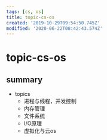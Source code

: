 ```yaml
---
tags: [cs, os]
title: topic-cs-os
created: '2019-10-29T09:54:50.745Z'
modified: '2020-06-22T08:42:43.574Z'
---
```


# topic-cs-os

## summary

- topics
  - 进程与线程，并发控制
  - 内存管理
  - 文件系统
  - I/O原理
  - 虚拟化与云os
